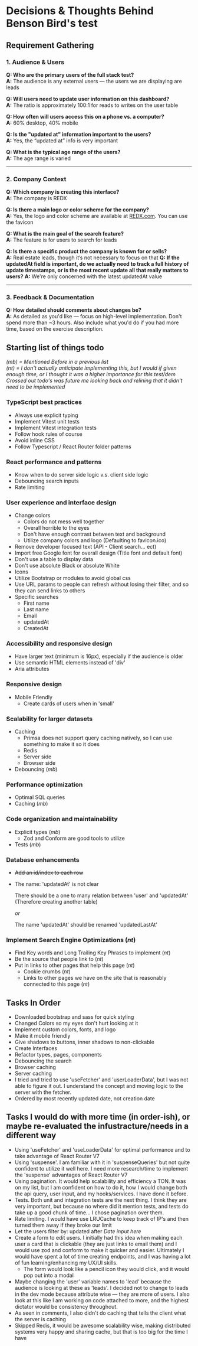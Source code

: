 # Decisions & Thoughts Behind Benson Bird's test

## Requirement Gathering

### 1. **Audience & Users**

**Q: Who are the primary users of the full stack test?**  
**A:** The audience is any external users — the users we are displaying are leads

**Q: Will users need to update user information on this dashboard?**  
**A:** The ratio is approximately 100:1 for reads to writes on the user table

**Q: How often will users access this on a phone vs. a computer?**  
**A:** 60% desktop, 40% mobile

**Q: Is the "updated at" information important to the users?**  
**A:** Yes, the “updated at” info is very important

**Q: What is the typical age range of the users?**  
**A:** The age range is varied

---

### 2. **Company Context**

**Q: Which company is creating this interface?**  
**A:** The company is REDX

**Q: Is there a main logo or color scheme for the company?**  
**A:** Yes, the logo and color scheme are available at [REDX.com](https://www.redx.com). You can use the favicon

**Q: What is the main goal of the search feature?**  
**A:** The feature is for users to search for leads

**Q: Is there a specific product the company is known for or sells?**  
**A:** Real estate leads, though it’s not necessary to focus on that
**Q: If the updatedAt field is important, do we actually need to track a full history of update timestamps, or is the most recent update all that really matters to users?**
**A:** We're only concerned with the latest updatedAt value

---

### 3. **Feedback & Documentation**

**Q: How detailed should comments about changes be?**  
**A:** As detailed as you'd like — focus on high-level implementation. Don't spend more than ~3 hours. Also include what you'd do if you had more time, based on the exercise description.

## Starting list of things todo

_(mb) = Mentioned Before in a previous list_  
_(nt) = I don't actually anticipate implementing this, but I would if given enough time, or I thought it was a higher importance for this test/dem_
_Crossed out todo's was future me looking back and relining that it didn't need to be implemented_

### TypeScript best practices

- Always use explicit typing
- Implement Vitest unit tests
- Implement Vitest integration tests
- Follow hook rules of course
- Avoid inline CSS
- Follow Typescript / React Router folder patterns

### React performance and patterns

- Know when to do server side logic v.s. client side logic
- Debouncing search inputs
- Rate limiting

### User experience and interface design

- Change colors
  - Colors do not mess well together
  - Overall horrible to the eyes
  - Don't have enough contrast between text and background
  - Utilize company colors and logo (Defaulting to favicon.ico)
- Remove developer focused text (API - Client search... ect)
- Import free Google font for overall design (Title font and default font)
- Don't use a table to display data
- Don't use absolute Black or absolute White
- Icons
- Utilize Bootstrap or modules to avoid global css
- Use URL params to people can refresh without losing their filter, and so they can send links to others
- Specific searches
  - First name
  - Last name
  - Email
  - updatedAt
  - CreatedAt

### Accessibility and responsive design

- Have larger text (minimum is 16px), especially if the audience is older
- Use semantic HTML elements instead of 'div'
- Aria attributes

### Responsive design

- Mobile Friendly
  - Create cards of users when in 'small'

### Scalability for larger datasets

- Caching
  - Primsa does not support query caching natively, so I can use something to make it so it does
  - Redis
  - Server side
  - Browser side
- Debouncing (_mb_)

### Performance optimization

- Optimal SQL queries
- Caching (_mb_)

### Code organization and maintainability

- Explicit types (_mb_)
  - Zod and Conform are good tools to utilize
- Tests (_mb_)

### Database enhancements

- ~~Add an id/index to each row~~
- The name: 'updatedAt' is not clear

  There should be a one to many relation between 'user' and 'updatedAt' (Therefore creating another table)

  _or_

  The name 'updatedAt' should be renamed 'updatedLastAt'

### Implement Search Engine Optimizations (_nt_)

- Find Key words and Long Trailing Key Phrases to implement (_nt_)
- Be the source that people link to (_nt_)
- Put in links to other pages that help this page (_nt_)
  - Cookie crumbs (_nt_)
  - Links to other pages we have on the site that is reasonably connected to this page (_nt_)

## Tasks In Order

- Downloaded bootstrap and sass for quick styling
- Changed Colors so my eyes don't hurt looking at it
- Implement custom colors, fonts, and logo
- Make it mobile friendly
- Give shadows to buttons, inner shadows to non-clickable
- Create Interfaces
- Refactor types, pages, components
- Debouncing the search
- Browser caching
- Server caching
- I tried and tried to use 'useFetcher' and 'userLoaderData', but I was not able to figure it out. I understand the concept and moving logic to the server with the fetcher.
- Ordered by most recently updated date, not creation date

## Tasks I would do with more time (in order-ish), or maybe re-evaluated the infustracture/needs in a different way

- Using 'useFetcher' and 'useLoaderData' for optimal performance and to take advantage of React Router V7
- Using 'suspense'. I am familiar with it in 'suspenseQueries' but not quite confident to utilize it well here. I need more research/time to implement the 'suspense' advantages of React Router V7
- Using pagination. It would help scalability and efficiency a TON. It was on my list, but I am confident on how to do it, how I would change both the api query, user input, and my hooks/services. I have done it before.
- Tests. Both unit and integration tests are the next thing. I think they are very important, but because no where did it mention tests, and tests do take up a good chunk of time... I chose pagination over them.
- Rate limiting. I would have use LRUCache to keep track of IP's and then turned them away if they broke our limit
- Let the users filter by: updated after _Date input here_
- Create a form to edit users. I initially had this idea when making each user a card that is clickable (they are just links to email them) and I would use zod and conform to make it quicker and easier. Ultimately I would have spent a lot of time creating endpoints, and I was having a lot of fun learning/enhancing my UX/UI skills.
  - The form would look like a pencil icon they would click, and it would pop out into a modal
- Maybe changing the 'user' variable names to 'lead' because the audience is looking at these as 'leads'. I decided not to change to leads in the dev mode because attribute wise — they are more of users. I also look at this like I am working on code attached to more, and the highest dictator would be consistency throughout.
- As seen in comments, I also didn't do caching that tells the client what the server is caching
- Skipped Redis, it would be awesome scalability wise, making distributed systems very happy and sharing cache, but that is too big for the time I have
